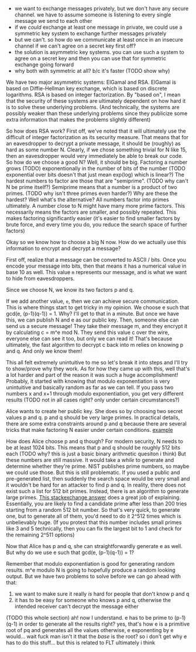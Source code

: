 - we want to exchange messages privately, but we don't have any secure channel. we have to assume someone is listening to every single message we send to each other
- if we *could* exchange at least one message in private, we could use a symmetric key system to exchange further messages privately
- but we can't. so how do we communicate at least once in an insecure channel if we can't agree on a secret key first off?
- the solution is asymmetric key systems. you can use such a system to agree on a secret key and then you can use that for symmetric exchange going forward
- why both with symmetric at all? b/c it's faster (TODO show why)

We have two major asymmetric systems: ElGamal and RSA. ElGamal is based on Diffie-Hellman key exchange, which is based on discrete logarithms. RSA is based on integer factorization.
By "based on", I mean that the security of these systems are ultimately dependent on how hard it is to solve these underlying problems. 
(And technically, the systems are possibly weaker than these underlying problems since they publicize some extra information that makes the problems slightly different)

So how does RSA work?
First off, we've noted that it will ultimately use the difficult of integer factorization as its security measure.
That means that for an eavesdropper to decrypt a private message, it should be (roughly) as hard as some number N.
Clearly, if we chose something trivial for N like 15, then an eavesdropper would very immediately be able to break our code.
So how do we choose a good N? 
Well, it should be big. Factoring a number grows (TODO) exponentionally in the number of bits of the number (TODO exponential over bits doesn't that just mean exp(log) which is linear?)
The hardest numbers to factor are those that are "semiprime". (TODO why can't N be prime itself?)
Semiprime means that a number is a product of two primes. (TODO why isn't three primes even harder?)
Why are these the hardest? Well what's the alternative? All numbers factor into primes ultimately. 
A number close to N might have many more prime factors. This necessarily means the factors are smaller, and possibly repeated.
This makes factoring significantly easier (it's easier to find smaller factors by brute force, and every time you do, you reduce the search space of further factors)

Okay so we know how to choose a big N now. How do we actually use this information to encrypt and decrypt a message?

First off, realize that a message can be converted to ASCII / bits. Once you encode your message into bits, then that means it has a numerical value in base 10 as well.
This value `m` represents our message, and is what we want to hide from eavesdroppers.

Since we choose N, we know its two factors p and q. 

If we add another value, `e`, then we can achieve secure communication.
This is where things start to get tricky in my opinion.
We choose e such that gcd(e, (p-1)(q-1)) = 1.
Why? I'll get to that in a minute. 
But once we have this, we can publish N and e as our public key. 
Then, someone else can send us a secure message! They take their message m, and they encrypt it by calculating c = m^e mod N.
They send this value c over the wire, everyone else can see it too, but only we can read it!
That's because ultimately, the fast algorithm to decrypt c back into m relies on knowing p and q. And only we know them!

This all felt extremely unintuitive to me so let's break it into steps and I'll try to show/prove why they work. 
As for how they came up with this, well that's a lot harder and part of the reason it was such a huge accomplishment!
Probably, it started with knowing that modulo exponentiation is very unintuitive and basically random as far as we can tell. 
If you pass two numbers x and x+1 through modulo exponentiation, you get very different results (TODO not in all cases right? only under certain circumstances?)

Alice wants to create her public key.
She does so by choosing two secret values p and q. p and q should be very large primes. In practical details, there are some extra constraints around p and q because there are several tricks that make factoring N easier under certain conditions. [example](https://crypto.stackexchange.com/questions/13113/how-can-i-find-the-prime-numbers-used-in-rsa)

How does Alice choose p and q though? For modern security, N needs to be at least 1024 bits. This means that p and q should be roughly 512 bits each (TODO why? this is just a basic binary arithmetic quesiton i think)
But these numbers are still massive. It would take a *while* to generate and determine whether they're prime.
NIST publishes prime numbers, so maybe we could use those. But this is still problematic. If you used a public and pre-generated list, 
then suddenly the search space would be very small and it wouldn't be hard for an attacker to find p and q. 
In reality, there does not exist such a list for 512 bit primes. Instead, there is an algorithm to generate large primes.
[This stackexchange answer](https://crypto.stackexchange.com/questions/1970/how-are-primes-generated-for-rsa) does a great job of explaining. 
Essentially, you are likely to find a candidate prime after less than 200 tries starting from a random 512 bit number. 
So that's very quick, to generate one, but to generate all of them, you'd need to do it 2^512 times which is unbelievably huge.
(If you protest that this number includes small primes like 3 and 5 technically, then you can fix the largest bit to 1 and check for the remaining 2^511 options)

Now that Alice has p and q, she can straightforwardly generate e as well. But why do we use e such that gcd(e, (p-1)(q-1)) = 1?

Remember that modulo exponentiation is good for generating random results. m^e modulo N is going to hopefully produce a random looking output.
But we have two problems to solve before we can go ahead with that:
1. we want to make sure it really *is* hard for people that don't know p and q
2. it has to be easy for someone who knows p and q, otherwise the intended receiver can't decrypt the message either

(TODO this whole section)
ah! now I understand. e has to be prime to (p-1)(q-1) in order to generate all the results right? 
yes, that's how e is a primitive root of pq and generates all the values
otherwise, e exponenting by e would... wait fuck man
isn't it that the *base* is the root? so i don't get why e has to do this stuff...
but this is related to FLT ultimately i think

